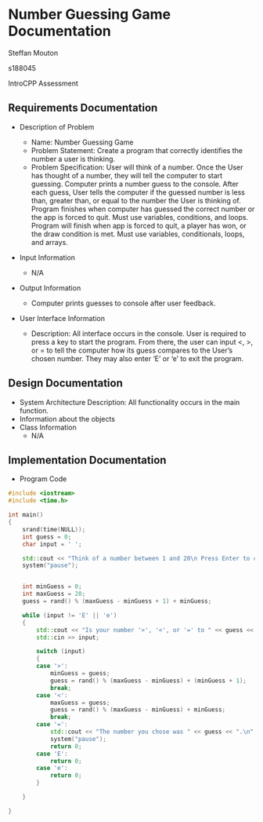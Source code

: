 # Number Guessing Game Documentation

Steffan Mouton

s188045

IntroCPP Assessment

## Requirements Documentation

- Description of Problem
  - Name: Number Guessing Game
  - Problem Statement: Create a program that correctly identifies the number a user is thinking.
  - Problem Specification: User will think of a number. Once the User has thought of a number, they will tell the computer to start guessing. Computer prints a number guess to the console. After each guess, User tells the computer if the guessed number is less than, greater than, or equal to the number the User is thinking of. Program finishes when computer has guessed the correct number or the app is forced to quit. Must use variables, conditions, and loops.
    Program will finish when app is forced to quit, a player has won, or the draw condition is met.
    Must use variables, conditionals, loops, and arrays.

- Input Information
  - N/A

- Output Information
  - Computer prints guesses to console after user feedback.

- User Interface Information
  - Description: All interface occurs in the console. User is required to press a key to start the program. From there, the user can input <, >, or = to tell the computer how its guess compares to the User’s chosen number. They may also enter  ‘E’ or ‘e’ to exit the program.

## Design Documentation

- System Architecture Description:
    All functionality occurs in the main function.
- Information about the objects
- Class Information
  - N/A

## Implementation Documentation

- Program Code

```C++
#include <iostream>
#include <time.h>

int main()
{
	srand(time(NULL));
	int guess = 0;
	char input = ' ';

	std::cout << "Think of a number between 1 and 20\n Press Enter to continue. \n";
	system("pause");


	int minGuess = 0;
	int maxGuess = 20;
	guess = rand() % (maxGuess - minGuess + 1) + minGuess;

	while (input != 'E' || 'e')
	{
		std::cout << "Is your number '>', '<', or '=' to " << guess << "?\n Input 'E' at any time to exit. \n";
		std::cin >> input;

		switch (input)
		{
		case '>':
			minGuess = guess;
			guess = rand() % (maxGuess - minGuess) + (minGuess + 1);
			break;
		case '<':
			maxGuess = guess;
			guess = rand() % (maxGuess - minGuess) + minGuess;
			break;
		case '=':
			std::cout << "The number you chose was " << guess << ".\n";
			system("pause");
			return 0;
		case 'E':
			return 0;
		case 'e':
			return 0;
		}

	}

}
```